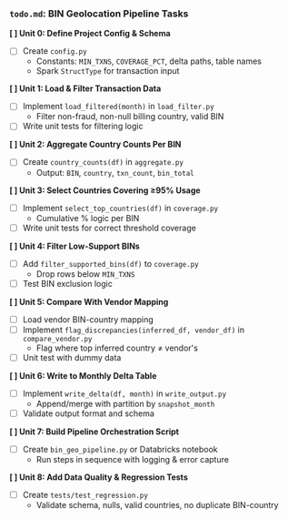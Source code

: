 ### `todo.md`: BIN Geolocation Pipeline Tasks

**[ ] Unit 0: Define Project Config & Schema**
- [ ] Create `config.py`
  - Constants: `MIN_TXNS`, `COVERAGE_PCT`, delta paths, table names
  - Spark `StructType` for transaction input

**[ ] Unit 1: Load & Filter Transaction Data**
- [ ] Implement `load_filtered(month)` in `load_filter.py`
  - Filter non-fraud, non-null billing country, valid BIN
- [ ] Write unit tests for filtering logic

**[ ] Unit 2: Aggregate Country Counts Per BIN**
- [ ] Create `country_counts(df)` in `aggregate.py`
  - Output: `BIN`, `country`, `txn_count`, `bin_total`

**[ ] Unit 3: Select Countries Covering ≥95% Usage**
- [ ] Implement `select_top_countries(df)` in `coverage.py`
  - Cumulative % logic per BIN
- [ ] Write unit tests for correct threshold coverage

**[ ] Unit 4: Filter Low-Support BINs**
- [ ] Add `filter_supported_bins(df)` to `coverage.py`
  - Drop rows below `MIN_TXNS`
- [ ] Test BIN exclusion logic

**[ ] Unit 5: Compare With Vendor Mapping**
- [ ] Load vendor BIN-country mapping
- [ ] Implement `flag_discrepancies(inferred_df, vendor_df)` in `compare_vendor.py`
  - Flag where top inferred country ≠ vendor's
- [ ] Unit test with dummy data

**[ ] Unit 6: Write to Monthly Delta Table**
- [ ] Implement `write_delta(df, month)` in `write_output.py`
  - Append/merge with partition by `snapshot_month`
- [ ] Validate output format and schema

**[ ] Unit 7: Build Pipeline Orchestration Script**
- [ ] Create `bin_geo_pipeline.py` or Databricks notebook
  - Run steps in sequence with logging & error capture

**[ ] Unit 8: Add Data Quality & Regression Tests**
- [ ] Create `tests/test_regression.py`
  - Validate schema, nulls, valid countries, no duplicate BIN-country
